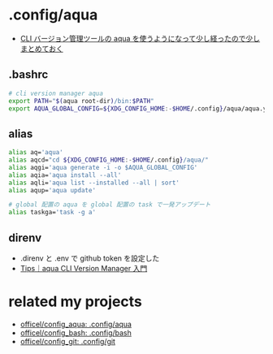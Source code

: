 # .config/aqua

- [CLI バージョン管理ツールの aqua を使うようになって少し経ったので少しまとめておく](https://zenn.dev/raki/articles/2024-05-16_aqua)

## .bashrc

```bash
# cli version manager aqua
export PATH="$(aqua root-dir)/bin:$PATH"
export AQUA_GLOBAL_CONFIG=${XDG_CONFIG_HOME:-$HOME/.config}/aqua/aqua.yaml
```

## alias

```bash
alias aq='aqua'
alias aqcd="cd ${XDG_CONFIG_HOME:-$HOME/.config}/aqua/"
alias aqgi='aqua generate -i -o $AQUA_GLOBAL_CONFIG'
alias aqia='aqua install --all'
alias aqli='aqua list --installed --all | sort'
alias aqup='aqua update'

# global 配置の aqua を global 配置の task で一発アップデート
alias taskga='task -g a'
```

## direnv

- .direnv と .env で github token を設定した
- [Tips｜aqua CLI Version Manager 入門](https://zenn.dev/shunsuke_suzuki/books/aqua-handbook/viewer/tips#github_token%2C-aqua_github_token-%E3%82%92%E8%A8%AD%E5%AE%9A%E3%81%97%E3%81%A6-rate-limit-%E3%82%92%E5%9B%9E%E9%81%BF%E3%81%99%E3%82%8B)

# related my projects

- [officel/config_aqua: .config/aqua](https://github.com/officel/config_aqua)
- [officel/config_bash: .config/bash](https://github.com/officel/config_bash)
- [officel/config_git: .config/git](https://github.com/officel/config_git)
